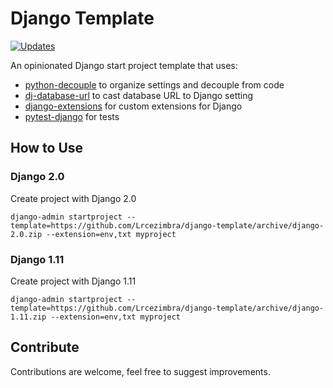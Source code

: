 # Django Template
[![Updates](https://pyup.io/repos/github/Lrcezimbra/django-template/shield.svg)](https://pyup.io/repos/github/Lrcezimbra/django-template/)

An opinionated Django start project template that uses:
- [python-decouple](https://github.com/henriquebastos/python-decouple) to organize settings and decouple from code
- [dj-database-url](https://github.com/kennethreitz/dj-database-url) to cast database URL to Django setting
- [django-extensions](https://github.com/django-extensions/django-extensions) for custom extensions for Django
- [pytest-django](https://github.com/pytest-dev/pytest-django) for tests


## How to Use
### Django 2.0
Create project with Django 2.0
```
django-admin startproject --template=https://github.com/Lrcezimbra/django-template/archive/django-2.0.zip --extension=env,txt myproject
```
### Django 1.11
Create project with Django 1.11
```
django-admin startproject --template=https://github.com/Lrcezimbra/django-template/archive/django-1.11.zip --extension=env,txt myproject
```

## Contribute

Contributions are welcome, feel free to suggest improvements.
